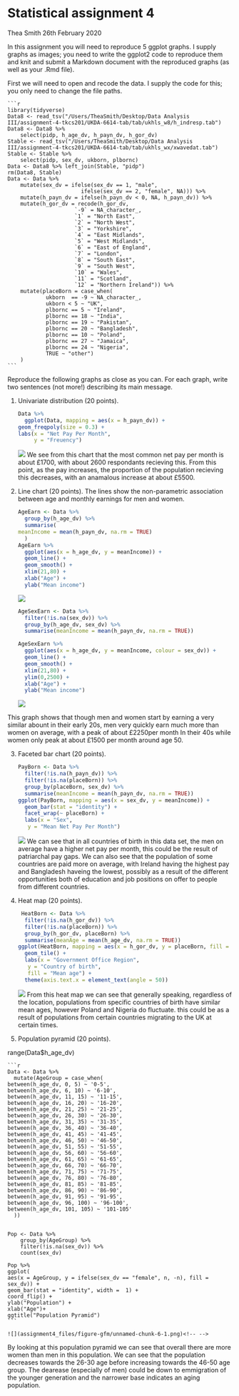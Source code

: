 Statistical assignment 4
================
Thea Smith
26th February 2020

In this assignment you will need to reproduce 5 ggplot graphs. I supply
graphs as images; you need to write the ggplot2 code to reproduce them
and knit and submit a Markdown document with the reproduced graphs (as
well as your .Rmd file).

First we will need to open and recode the data. I supply the code for
this; you only need to change the file paths.

    ```r
    library(tidyverse)
    Data8 <- read_tsv("/Users/TheaSmith/Desktop/Data Analysis III/assignment-4-tkcs201/UKDA-6614-tab/tab/ukhls_w8/h_indresp.tab")
    Data8 <- Data8 %>%
        select(pidp, h_age_dv, h_payn_dv, h_gor_dv)
    Stable <- read_tsv("/Users/TheaSmith/Desktop/Data Analysis III/assignment-4-tkcs201/UKDA-6614-tab/tab/ukhls_wx/xwavedat.tab")
    Stable <- Stable %>%
        select(pidp, sex_dv, ukborn, plbornc)
    Data <- Data8 %>% left_join(Stable, "pidp")
    rm(Data8, Stable)
    Data <- Data %>%
        mutate(sex_dv = ifelse(sex_dv == 1, "male",
                           ifelse(sex_dv == 2, "female", NA))) %>%
        mutate(h_payn_dv = ifelse(h_payn_dv < 0, NA, h_payn_dv)) %>%
        mutate(h_gor_dv = recode(h_gor_dv,
                         `-9` = NA_character_,
                         `1` = "North East",
                         `2` = "North West",
                         `3` = "Yorkshire",
                         `4` = "East Midlands",
                         `5` = "West Midlands",
                         `6` = "East of England",
                         `7` = "London",
                         `8` = "South East",
                         `9` = "South West",
                         `10` = "Wales",
                         `11` = "Scotland",
                         `12` = "Northern Ireland")) %>%
        mutate(placeBorn = case_when(
                ukborn  == -9 ~ NA_character_,
                ukborn < 5 ~ "UK",
                plbornc == 5 ~ "Ireland",
                plbornc == 18 ~ "India",
                plbornc == 19 ~ "Pakistan",
                plbornc == 20 ~ "Bangladesh",
                plbornc == 10 ~ "Poland",
                plbornc == 27 ~ "Jamaica",
                plbornc == 24 ~ "Nigeria",
                TRUE ~ "other")
        )
    ```

Reproduce the following graphs as close as you can. For each graph,
write two sentences (not more\!) describing its main message.

1.  Univariate distribution (20 points).
    
    ``` r
    Data %>%
      ggplot(Data, mapping = aes(x = h_payn_dv)) +
    geom_freqpoly(size = 0.3) + 
    labs(x = "Net Pay Per Month",
         y = "Freuency")
    ```
    
    ![](assignment4_files/figure-gfm/unnamed-chunk-2-1.png)<!-- --> We
    see from this chart that the most common net pay per month is about
    £1700, with about 2600 respondants recieving this. From this point,
    as the pay increases, the proportion of the population recieving
    this decreases, with an anamalous increase at about £5500.

2.  Line chart (20 points). The lines show the non-parametric
    association between age and monthly earnings for men and women.
    
    ``` r
    AgeEarn <- Data %>%
      group_by(h_age_dv) %>%
      summarise(
    meanIncome = mean(h_payn_dv, na.rm = TRUE)
      )
    AgeEarn %>%
      ggplot(aes(x = h_age_dv, y = meanIncome)) +
      geom_line() +
      geom_smooth() +
      xlim(21,80) +
      xlab("Age") +
      ylab("Mean income")
    ```
    
    ![](assignment4_files/figure-gfm/unnamed-chunk-3-1.png)<!-- -->
    
    ``` r
    AgeSexEarn <- Data %>%
      filter(!is.na(sex_dv)) %>%
      group_by(h_age_dv, sex_dv) %>%
      summarise(meanIncome = mean(h_payn_dv, na.rm = TRUE))
    
    AgeSexEarn %>%
      ggplot(aes(x = h_age_dv, y = meanIncome, colour = sex_dv)) +
      geom_line() +
      geom_smooth() +
      xlim(21,80) +
      ylim(0,2500) +
      xlab("Age") +
      ylab("Mean income")
    ```
    
    ![](assignment4_files/figure-gfm/unnamed-chunk-3-2.png)<!-- -->

This graph shows that though men and women start by earning a very
similar abount in their early 20s, men very quickly earn much more than
women on average, with a peak of about £2250per month In their 40s while
women only peak at about £1500 per month around age 50.

3.  Faceted bar chart (20 points).
    
    ``` r
    PayBorn <- Data %>%
      filter(!is.na(h_payn_dv)) %>%
      filter(!is.na(placeBorn)) %>%
      group_by(placeBorn, sex_dv) %>%
      summarise(meanIncome = mean(h_payn_dv, na.rm = TRUE))
    ggplot(PayBorn, mapping = aes(x = sex_dv, y = meanIncome)) + 
      geom_bar(stat = "identity") + 
      facet_wrap(~ placeBorn) +
      labs(x = "Sex", 
       y = "Mean Net Pay Per Month")
    ```
    
    ![](assignment4_files/figure-gfm/unnamed-chunk-4-1.png)<!-- --> We
    can see that in all countries of birth in this data set, the men on
    average have a higher net pay per month, this could be the result of
    patriarchal pay gaps. We can also see that the population of some
    countries are paid more on average, with Ireland having the highest
    pay and Bangladesh haveing the lowest, possibly as a result of the
    different opportunities both of education and job positions on offer
    to people from different countries.

4.  Heat map (20 points).
    
    ``` r
     HeatBorn <- Data %>%
      filter(!is.na(h_gor_dv)) %>%
      filter(!is.na(placeBorn)) %>%
      group_by(h_gor_dv, placeBorn) %>%
      summarise(meanAge = mean(h_age_dv, na.rm = TRUE))
    ggplot(HeatBorn, mapping = aes(x = h_gor_dv, y = placeBorn, fill = meanAge)) +
      geom_tile() + 
      labs(x = "Government Office Region", 
       y = "Country of birth",
       fill = "Mean age") +
      theme(axis.text.x = element_text(angle = 50))
    ```
    
    ![](assignment4_files/figure-gfm/unnamed-chunk-5-1.png)<!-- --> From
    this heat map we can see that generally speaking, regardless of the
    location, populations from specific countries of birth have similar
    mean ages, however Poland and Nigeria do fluctuate. this could be as
    a result of populations from certain countries migrating to the UK
    at certain times.

5.  Population pyramid (20 points).

range(Data$h\_age\_dv)

    ```r
    Data <- Data %>%
      mutate(AgeGroup = case_when(
    between(h_age_dv, 0, 5) ~ '0-5',
    between(h_age_dv, 6, 10) ~ '6-10',
    between(h_age_dv, 11, 15) ~ '11-15',
    between(h_age_dv, 16, 20) ~ '16-20',
    between(h_age_dv, 21, 25) ~ '21-25',
    between(h_age_dv, 26, 30) ~ '26-30',
    between(h_age_dv, 31, 35) ~ '31-35',
    between(h_age_dv, 36, 40) ~ '36-40',
    between(h_age_dv, 41, 45) ~ '41-45',
    between(h_age_dv, 46, 50) ~ '46-50',
    between(h_age_dv, 51, 55) ~ '51-55',
    between(h_age_dv, 56, 60) ~ '56-60',
    between(h_age_dv, 61, 65) ~ '61-65',
    between(h_age_dv, 66, 70) ~ '66-70',
    between(h_age_dv, 71, 75) ~ '71-75',
    between(h_age_dv, 76, 80) ~ '76-80',
    between(h_age_dv, 81, 85) ~ '81-85',
    between(h_age_dv, 86, 90) ~ '86-90',
    between(h_age_dv, 91, 95) ~ '91-95',
    between(h_age_dv, 96, 100) ~ '96-100', 
    between(h_age_dv, 101, 105) ~ '101-105'
      ))
    
    
    Pop <- Data %>%
        group_by(AgeGroup) %>%
        filter(!is.na(sex_dv)) %>%
        count(sex_dv)
    
    Pop %>%
    ggplot(
    aes(x = AgeGroup, y = ifelse(sex_dv == "female", n, -n), fill = sex_dv)) +
    geom_bar(stat = "identity", width =  1) +
    coord_flip() +
    ylab("Population") +
    xlab("Age")+
    ggtitle("Population Pyramid")
    ```
    
    ![](assignment4_files/figure-gfm/unnamed-chunk-6-1.png)<!-- -->

By looking at this population pyramid we can see that overall there are
more women than men in this population. We can see that the population
decreases towards the 26-30 age before increasing towards the 46-50 age
group. The dearease (especially of men) could be down to emmigration of
the younger generation and the narrower base indicates an aging
population.
